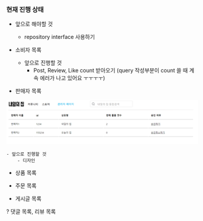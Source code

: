 ### 현재 진행 상태
- 앞으로 해야할 것
    - repository interface 사용하기

- 소비자 목록
    - 앞으로 진행할 것
        - Post, Review, Like count 받아오기 (query 작성부분이 count 쓸 때 계속 에러가 나고 있어요 ㅜㅜㅜㅜ)

- 판매자 목록

<img src='img/판매자목록_admin.PNG' />

    - 앞으로 진행할 것
        - 디자인

- 상품 목록

- 주문 목록

- 게시글 목록

? 댓글 목록, 리뷰 목록